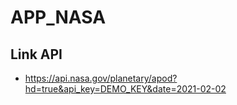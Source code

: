 # APP_NASA

## Link API

- https://api.nasa.gov/planetary/apod?hd=true&api_key=DEMO_KEY&date=2021-02-02

